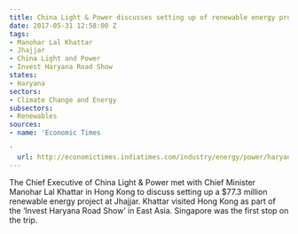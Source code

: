 ```yaml
---
title: China Light & Power discusses setting up of renewable energy projects in Haryana
date: 2017-05-31 12:58:00 Z
tags:
- Manohar Lal Khattar
- Jhajjar
- China Light and Power
- Invest Haryana Road Show
states:
- Haryana
sectors:
- Climate Change and Energy
subsectors:
- Renewables
sources:
- name: 'Economic Times

'
  url: http://economictimes.indiatimes.com/industry/energy/power/haryana-government-to-set-up-renewable-energy-project-at-jhajjar/articleshow/58824473.cms
---
```


The Chief Executive of China Light & Power met with Chief Minister Manohar Lal Khattar in Hong Kong to discuss setting up a $77.3 million renewable energy project at Jhajjar. Khattar visited Hong Kong as part of the ‘Invest Haryana Road Show’ in East Asia. Singapore was the first stop on the trip.

